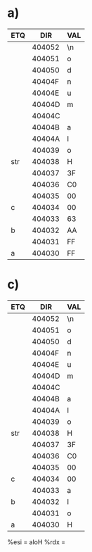# a)

| ETQ  | DIR    | VAL  |
|------|--------|------|
|      | 404052 | \n   |
|      | 404051 | o    |
|      | 404050 | d    |
|      | 40404F | n    |
|      | 40404E | u    |
|      | 40404D | m    |
|      | 40404C |      |
|      | 40404B | a    |
|      | 40404A | l    |
|      | 404039 | o    |
| str  | 404038 | H    |
|      | 404037 | 3F   |
|      | 404036 | C0   |
|      | 404035 | 00   |
| c    | 404034 | 00   |
|      | 404033 | 63   |
| b    | 404032 | AA   |
|      | 404031 | FF   |
| a    | 404030 | FF   |


# c)
| ETQ  | DIR    | VAL  |
|------|--------|------|
|      | 404052 | \n   |
|      | 404051 | o    |
|      | 404050 | d    |
|      | 40404F | n    |
|      | 40404E | u    |
|      | 40404D | m    |
|      | 40404C |      |
|      | 40404B | a    |
|      | 40404A | l    |
|      | 404039 | o    |
| str  | 404038 | H    |
|      | 404037 | 3F   |
|      | 404036 | C0   |
|      | 404035 | 00   |
| c    | 404034 | 00   |
|      | 404033 | a    |
| b    | 404032 | l    |
|      | 404031 | o    |
| a    | 404030 | H    |

%esi = aloH
%rdx = 
